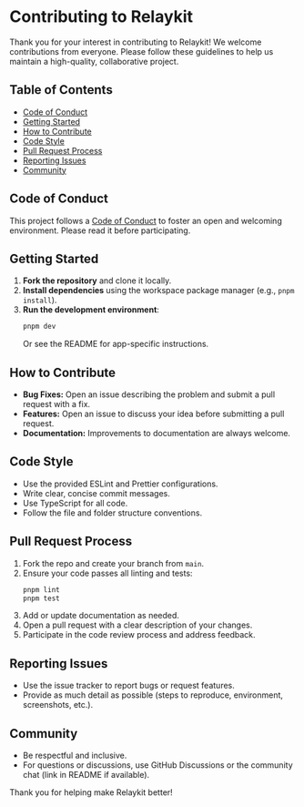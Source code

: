 # Contributing to Relaykit

Thank you for your interest in contributing to Relaykit! We welcome contributions from everyone. Please follow these guidelines to help us maintain a high-quality, collaborative project.

## Table of Contents

- [Code of Conduct](#code-of-conduct)
- [Getting Started](#getting-started)
- [How to Contribute](#how-to-contribute)
- [Code Style](#code-style)
- [Pull Request Process](#pull-request-process)
- [Reporting Issues](#reporting-issues)
- [Community](#community)

## Code of Conduct

This project follows a [Code of Conduct](CODE_OF_CONDUCT.md) to foster an open and welcoming environment. Please read it before participating.

## Getting Started

1. **Fork the repository** and clone it locally.
2. **Install dependencies** using the workspace package manager (e.g., `pnpm install`).
3. **Run the development environment**:
   ```sh
   pnpm dev
   ```
   Or see the README for app-specific instructions.

## How to Contribute

- **Bug Fixes:** Open an issue describing the problem and submit a pull request with a fix.
- **Features:** Open an issue to discuss your idea before submitting a pull request.
- **Documentation:** Improvements to documentation are always welcome.

## Code Style

- Use the provided ESLint and Prettier configurations.
- Write clear, concise commit messages.
- Use TypeScript for all code.
- Follow the file and folder structure conventions.

## Pull Request Process

1. Fork the repo and create your branch from `main`.
2. Ensure your code passes all linting and tests:
   ```sh
   pnpm lint
   pnpm test
   ```
3. Add or update documentation as needed.
4. Open a pull request with a clear description of your changes.
5. Participate in the code review process and address feedback.

## Reporting Issues

- Use the issue tracker to report bugs or request features.
- Provide as much detail as possible (steps to reproduce, environment, screenshots, etc.).

## Community

- Be respectful and inclusive.
- For questions or discussions, use GitHub Discussions or the community chat (link in README if available).

Thank you for helping make Relaykit better!
